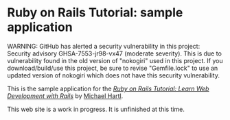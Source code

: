 # Ruby on Rails Tutorial: sample application
WARNING: GitHub has alerted a security vulnerability in this project:
Security advisory GHSA-7553-jr98-vx47 (moderate severity).
This is due to vulnerability found in the old version of "nokogiri" used in this project.
If you download/build/use this project, be sure to revise "Gemfile.lock" to use an updated version of nokogiri which does not have this security vulnerability.

This is the sample application for the
[*Ruby on Rails Tutorial:
Learn Web Development with Rails*](http://www.railstutorial.org/)
by [Michael Hartl](http://www.michaelhartl.com/).

This web site is a work in progress.  It is unfinished
at this time.
